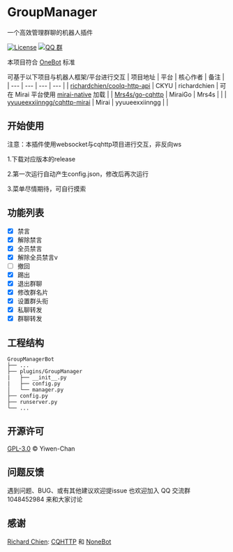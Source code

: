 # GroupManager
一个高效管理群聊的机器人插件

[![License](https://img.shields.io/github/license/Yiwen-Chan/GroupManagerBot.svg)](https://raw.githubusercontent.com/Yiwen-Chan/GroupManagerBot/master/LICENSE)
[![QQ 群](https://img.shields.io/badge/qq%E7%BE%A4-1048452984-green.svg)](https://jq.qq.com/?_wv=1027&k=QMb7x1mM)

本项目符合 [OneBot](https://github.com/howmanybots/onebot) 标准

可基于以下项目与机器人框架/平台进行交互
| 项目地址 | 平台 | 核心作者 | 备注 |
| --- | --- | --- | --- |
| [richardchien/coolq-http-api](https://github.com/richardchien/coolq-http-api) | CKYU | richardchien | 可在 Mirai 平台使用 [mirai-native](https://github.com/iTXTech/mirai-native) 加载 |
| [Mrs4s/go-cqhttp](https://github.com/Mrs4s/go-cqhttp) | MiraiGo | Mrs4s |  |
| [yyuueexxiinngg/cqhttp-mirai](https://github.com/yyuueexxiinngg/cqhttp-mirai) | Mirai | yyuueexxiinngg |  |

## 开始使用

注意：本插件使用websocket与cqhttp项目进行交互，非反向ws

1.下载对应版本的release

2.第一次运行自动产生config.json，修改后再次运行

3.菜单尽情期待，可自行摸索

## 功能列表
- [x] 禁言
- [x] 解除禁言
- [x] 全员禁言
- [x] 解除全员禁言v
- [ ] 撤回
- [x] 踢出
- [x] 退出群聊
- [x] 修改群名片
- [x] 设置群头衔
- [x] 私聊转发
- [x] 群聊转发

## 工程结构

```
GroupManagerBot
├── ...
├── plugins/GroupManager
|   ├── __init__.py
|   ├── config.py
│   └── manager.py
├── config.py
├── runserver.py
└── ...
```

## 开源许可

[GPL-3.0](https://raw.githubusercontent.com/Yiwen-Chan/GroupManagerBot/master/LICENSE) © Yiwen-Chan

## 问题反馈

遇到问题、BUG、或有其他建议欢迎提issue
也欢迎加入 QQ 交流群 1048452984 来和大家讨论

## 感谢

[Richard Chien](https://github.com/richardchien): [CQHTTP](https://github.com/richardchien/coolq-http-api) 和 [NoneBot](https://github.com/nonebot/nonebot)

